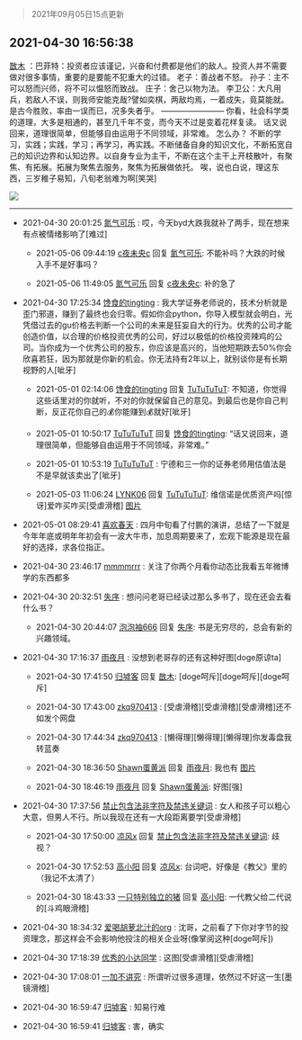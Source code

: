 > 2021年09月05日15点更新
<link rel="stylesheet" href="https://cdn.jsdelivr.net/gh/taotie6/sampleJSON@main/css/photo_show.css">


 ## 2021-04-30 16:56:38 

 [㪚木](https://www.coolapk.com/feed/26666572?shareKey=NzNkNWI3NDAzNTdmNjEzMTc3ZWM~) ：巴菲特：投资者应该谨记，兴奋和付费都是他们的敌人。投资人并不需要做对很多事情，重要的是要能不犯重大的过错。
老子：善战者不怒。
孙子：主不可以怒而兴师，将不可以愠怒而致战。
庄子：舍己以物为法。
李卫公：大凡用兵，若敌人不误，则我师安能克哉?譬如奕棋，两敌均焉，一着成失，竟莫能就<!--break-->。是古今胜败，率由一误而已，况多失者乎。
————————
你看，社会科学类的道理，大多是相通的，甚至几千年不变，而今天不过是变着花样复读。
话又说回来，道理很简单，但能够自由运用于不同领域，非常难。
怎么办？
不断的学习，实践；实践，学习；再学习，再实践。不断储备自身的知识文化，不断拓宽自己的知识边界和认知边界。以自身专业为主干，不断在这个主干上开枝散叶，有聚焦、有拓展。拓展为聚焦去服务，聚焦为拓展做依托。
唉，说也白说，理这东西，三岁稚子易知，八旬老翁难为啊[笑哭] 

<div class="album">
<img class="img-item" src="http://image.coolapk.com/feed/2019/0507/23/1081091_4735_8015@275x206.gif" />
</div>

 ------- 

- 2021-04-30 20:01:25 [氮气可乐](uid=888237) : 哎，今天byd大跌我就补了两手，现在想来有点被情绪影响了[难过] 

    - 2021-05-06 09:44:19 [c夜未央c](uid=2817903) 回复 [氮气可乐](uid=888237): 不能补吗？大跌的时候入手不是好事吗？ 

    - 2021-05-06 11:49:05 [氮气可乐](uid=888237) 回复 [c夜未央c](uid=2817903): 补的急了 

- 2021-04-30 17:25:34 [馋食的tingting](uid=1031786) : 我大学证券老师说的，技术分析就是歪门邪道，赚到了最终也会归零。假如你会python，你导入模型就会明白，光凭借过去的gu价格去判断一个公司的未来是狂妄自大的行为。优秀的公司才能创造价值，以合理的价格投资优秀的公司，好过以极低的价格投资辣鸡的公司。当你成为一个优秀公司的股东<!--break-->，你应该是高兴的，当他短期跌去50%你会欣喜若狂，因为那就是你新的机会。你无法持有2年以上，就别谈你是有长期视野的人[呲牙] 

    - 2021-05-01 02:14:06 [馋食的tingting](uid=1031786) 回复 [TuTuTuTuT](uid=1433312): 不知道，你觉得这些话里对的你就听，不对的你就保留自己的意见。到最后也是你自己判断，反正花你自己的💰你能赚到💰就好[呲牙] 

    - 2021-05-01 10:50:17 [TuTuTuTuT](uid=1433312) 回复 [馋食的tingting](uid=1031786): “话又说回来，道理很简单，但能够自由运用于不同领域，非常难。” 

    - 2021-05-01 10:53:19 [TuTuTuTuT](uid=1433312) : 宁德和三一你的证券老师用估值法是不是早就该卖出了[呲牙] 

    - 2021-05-03 11:06:24 [LYNK06](uid=2194108) 回复 [TuTuTuTuT](uid=1433312): 维信诺是优质资产吗[惊讶]爱咋买咋买[受虐滑稽] [图片](http://image.coolapk.com/feed/2021/0503/11/2194108_1183_2515@750x1334.jpg)

- 2021-05-01 08:29:41 [喜欢春天](uid=1695192) : 四月中旬看了付鹏的演讲，总结了一下就是今年年底或明年年初会有一波大牛市，加息周期要来了，宏观下能源是现在最好的选择，求各位指正。 

- 2021-04-30 23:46:17 [mmmmrrr](uid=3384805) : 关注了你两个月看你动态比我看五年微博学的东西都多 

- 2021-04-30 20:32:51 [失序](uid=1009107) : 想问问老哥已经读过那么多书了，现在还会去看什么书？ 

    - 2021-04-30 20:44:07 [泡泡袖666](uid=2844894) 回复 [失序](uid=1009107): 书是无穷尽的，总会有新的兴趣领域。 

- 2021-04-30 17:16:37 [雨夜月](uid=2036968) : 没想到老哥存的还有这种好图[doge原谅ta] 

    - 2021-04-30 17:41:50 [归墟客](uid=3287587) 回复 [㪚木](uid=1081091): [doge呵斥][doge呵斥][doge呵斥] 

    - 2021-04-30 17:43:00 [zkq970413](uid=1309703) : [受虐滑稽][受虐滑稽][受虐滑稽]还不如发个网盘 

    - 2021-04-30 17:44:34 [zkq970413](uid=1309703) : [懒得理][懒得理][懒得理]你发毒盘我转蓝奏 

    - 2021-04-30 18:36:50 [Shawn蛋黄派](uid=2642278) 回复 [雨夜月](uid=2036968): 我也有 [图片](http://image.coolapk.com/feed/2021/0126/07/1081091_9866d34b_7006_7045@378x221.gif)

    - 2021-04-30 18:46:19 [雨夜月](uid=2036968) 回复 [Shawn蛋黄派](uid=2642278): 好图[强] 

- 2021-04-30 17:37:56 [禁止包含法非字符及禁违关键词](uid=568901) : 女人和孩子可以粗心大意，但男人不行。所以我现在还有一大段距离要学[受虐滑稽] 

    - 2021-04-30 17:50:00 [凉风x](uid=1300277) 回复 [禁止包含法非字符及禁违关键词](uid=568901): 歧视？ 

    - 2021-04-30 17:52:53 [高小阳](uid=3558245) 回复 [凉风x](uid=1300277): 台词吧，好像是《教父》里的（我记不太清了） 

    - 2021-04-30 18:43:33 [一只特别独立的猪](uid=3908917) 回复 [高小阳](uid=3558245): 一代教父给二代说的[斗鸡眼滑稽] 

- 2021-04-30 18:34:32 [爱喝胡萝北汁的org](uid=1377468) : 沈哥，之前看了下你对字节的投资理念，那这样会不会影响他投注的相关企业呀(像掌阅这种[doge呵斥]) 

- 2021-04-30 17:18:39 [优秀的小达同学](uid=3114536) : 这图[受虐滑稽][受虐滑稽] 

- 2021-04-30 17:08:01 [一加不讲究](uid=1424563) : 所谓听过很多道理，依然过不好这一生[墨镜滑稽] 

- 2021-04-30 16:59:47 [归墟客](uid=3287587) : 知易行难 

- 2021-04-30 16:59:41 [归墟客](uid=3287587) : 害，确实 

